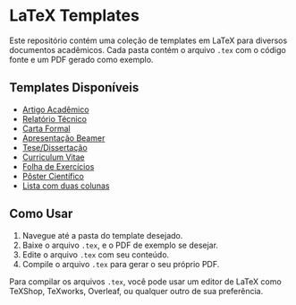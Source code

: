 # LaTeX Templates

Este repositório contém uma coleção de templates em LaTeX para diversos documentos acadêmicos. Cada pasta contém o arquivo `.tex` com o código fonte e um PDF gerado como exemplo.

## Templates Disponíveis

- [Artigo Acadêmico](artigo-academico)
- [Relatório Técnico](relatorio)
- [Carta Formal](carta-formal)
- [Apresentação Beamer](slide-beamer)
- [Tese/Dissertação](tese-dissertacao)
- [Curriculum Vitae](curriculum-vitae)
- [Folha de Exercícios](lista-exercicios)
- [Pôster Científico](poster)
- [Lista com duas colunas](lista-2cols)

## Como Usar

1. Navegue até a pasta do template desejado.
2. Baixe o arquivo `.tex`, e o PDF de exemplo se desejar.
3. Edite o arquivo `.tex` com seu conteúdo.
4. Compile o arquivo `.tex` para gerar o seu próprio PDF.

Para compilar os arquivos `.tex`, você pode usar um editor de LaTeX como TeXShop, TeXworks, Overleaf, ou qualquer outro de sua preferência.
